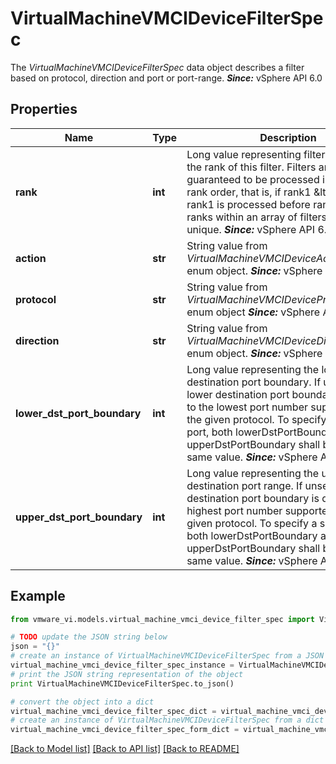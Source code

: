 # VirtualMachineVMCIDeviceFilterSpec

The *VirtualMachineVMCIDeviceFilterSpec* data object describes a filter based on protocol, direction and port or port-range.  ***Since:*** vSphere API 6.0 

## Properties
Name | Type | Description | Notes
------------ | ------------- | ------------- | -------------
**rank** | **int** | Long value representing filter rank.  This is the rank of this filter. Filters are guaranteed to be processed in ascending rank order, that is, if rank1 &amp;lt; rank2, then rank1 is processed before rank2. The ranks within an array of filters should be unique.  ***Since:*** vSphere API 6.0  | 
**action** | **str** | String value from *VirtualMachineVMCIDeviceAction_enum* enum object.  ***Since:*** vSphere API 6.0  | 
**protocol** | **str** | String value from *VirtualMachineVMCIDeviceProtocol_enum* enum object  ***Since:*** vSphere API 6.0  | 
**direction** | **str** | String value from *VirtualMachineVMCIDeviceDirection_enum* enum object.  ***Since:*** vSphere API 6.0  | 
**lower_dst_port_boundary** | **int** | Long value representing the lower destination port boundary.  If unset, the lower destination port boundary is default to the lowest port number supported by the given protocol.  To specify a single port, both lowerDstPortBoundary and upperDstPortBoundary shall be set to the same value.  ***Since:*** vSphere API 6.0  | [optional] 
**upper_dst_port_boundary** | **int** | Long value representing the upper destination port range.  If unset, the upper destination port boundary is default to the highest port number supported by the given protocol.  To specify a single port, both lowerDstPortBoundary and upperDstPortBoundary shall be set to the same value.  ***Since:*** vSphere API 6.0  | [optional] 

## Example

```python
from vmware_vi.models.virtual_machine_vmci_device_filter_spec import VirtualMachineVMCIDeviceFilterSpec

# TODO update the JSON string below
json = "{}"
# create an instance of VirtualMachineVMCIDeviceFilterSpec from a JSON string
virtual_machine_vmci_device_filter_spec_instance = VirtualMachineVMCIDeviceFilterSpec.from_json(json)
# print the JSON string representation of the object
print VirtualMachineVMCIDeviceFilterSpec.to_json()

# convert the object into a dict
virtual_machine_vmci_device_filter_spec_dict = virtual_machine_vmci_device_filter_spec_instance.to_dict()
# create an instance of VirtualMachineVMCIDeviceFilterSpec from a dict
virtual_machine_vmci_device_filter_spec_form_dict = virtual_machine_vmci_device_filter_spec.from_dict(virtual_machine_vmci_device_filter_spec_dict)
```
[[Back to Model list]](../README.md#documentation-for-models) [[Back to API list]](../README.md#documentation-for-api-endpoints) [[Back to README]](../README.md)


